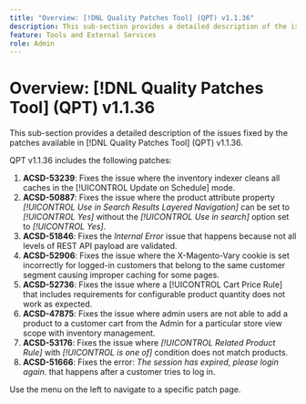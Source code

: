 ```yaml
---
title: "Overview: [!DNL Quality Patches Tool] (QPT) v1.1.36"
description: This sub-section provides a detailed description of the issues fixed by the patches available in [!DNL Quality Patches Tool] (QPT) v1.1.36.
feature: Tools and External Services
role: Admin
---
```

# Overview: [!DNL Quality Patches Tool] (QPT) v1.1.36

This sub-section provides a detailed description of the issues fixed by the patches available in [!DNL Quality Patches Tool] (QPT) v1.1.36.

QPT v1.1.36 includes the following patches:

1. **ACSD-53239**: Fixes the issue where the inventory indexer cleans all caches in the [!UICONTROL Update on Schedule] mode.
1. **ACSD-50887**: Fixes the issue where the product attribute property *[!UICONTROL Use in Search Results Layered Navigation]* can be set to *[!UICONTROL Yes]* without the *[!UICONTROL Use in search]* option set to *[!UICONTROL Yes]*.
1. **ACSD-51846**: Fixes the *Internal Error* issue that happens because not all levels of REST API payload are validated.
1. **ACSD-52906**: Fixes the issue where the X-Magento-Vary cookie is set incorrectly for logged-in customers that belong to the same customer segment causing improper caching for some pages.
1. **ACSD-52736**: Fixes the issue where a [!UICONTROL Cart Price Rule] that includes requirements for configurable product quantity does not work as expected.
1. **ACSD-47875**: Fixes the issue where admin users are not able to add a product to a customer cart from the Admin for a particular store view scope with inventory management.
1. **ACSD-53176**: Fixes the issue where *[!UICONTROL Related Product Rule]* with *[!UICONTROL is one of]* condition does not match products.
1. **ACSD-51666**: Fixes the error: *The session has expired, please login again.* that happens after a customer tries to log in.

Use the menu on the left to navigate to a specific patch page.
